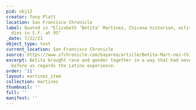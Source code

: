 ```yaml
---
pid: obj12
creator: Tony Platt
location: San Francisco Chronicle
label: Quoted in "Elizabeth ‘Betita’ Martínez, Chicana historian, activist and trailblazer,
  dies in S.F. at 95"
_date: 7/22/21
object_type: text
current_location: San Francisco Chronicle
source: https://www.sfchronicle.com/bayarea/article/Betita-Mart-nez-Chicano-historian-activist-16333568.php
excerpt: Betita brought race and gender together in a way that had never been done
  before as regards the Latinx experience.
order: '11'
layout: martinez_item
collection: martinez
thumbnail: ''
full: ''
manifest: ''
---
```


